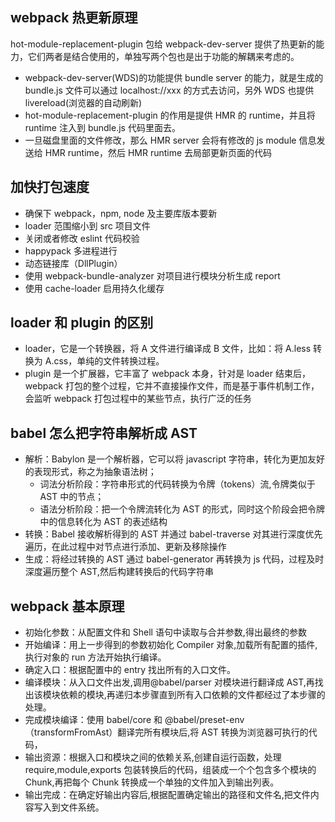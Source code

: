## webpack 热更新原理

hot-module-replacement-plugin 包给 webpack-dev-server 提供了热更新的能力，它们两者是结合使用的，单独写两个包也是出于功能的解耦来考虑的。

- webpack-dev-server(WDS)的功能提供 bundle server 的能力，就是生成的 bundle.js 文件可以通过 localhost://xxx 的方式去访问，另外 WDS 也提供 livereload(浏览器的自动刷新)
- hot-module-replacement-plugin 的作用是提供 HMR 的 runtime，并且将 runtime 注入到 bundle.js 代码里面去。
- 一旦磁盘里面的文件修改，那么 HMR server 会将有修改的 js module 信息发送给 HMR runtime，然后 HMR runtime 去局部更新页面的代码

## 加快打包速度

- 确保下 webpack，npm, node 及主要库版本要新
- loader 范围缩小到 src 项目文件
- 关闭或者修改 eslint 代码校验
- happypack 多进程进行
- 动态链接库（DllPlugin）
- 使用 webpack-bundle-analyzer 对项目进行模块分析生成 report
- 使用 cache-loader 启用持久化缓存

## loader 和 plugin 的区别

- loader，它是一个转换器，将 A 文件进行编译成 B 文件，比如：将 A.less 转换为 A.css，单纯的文件转换过程。
- plugin 是一个扩展器，它丰富了 webpack 本身，针对是 loader 结束后，webpack 打包的整个过程，它并不直接操作文件，而是基于事件机制工作，会监听 webpack 打包过程中的某些节点，执行广泛的任务

## babel 怎么把字符串解析成 AST

- 解析：Babylon 是一个解析器，它可以将 javascript 字符串，转化为更加友好的表现形式，称之为抽象语法树；
  - 词法分析阶段：字符串形式的代码转换为令牌（tokens）流,令牌类似于 AST 中的节点；
  - 语法分析阶段：把一个令牌流转化为 AST 的形式，同时这个阶段会把令牌中的信息转化为 AST 的表述结构
- 转换：Babel 接收解析得到的 AST 并通过 babel-traverse 对其进行深度优先遍历，在此过程中对节点进行添加、更新及移除操作
- 生成：将经过转换的 AST 通过 babel-generator 再转换为 js 代码，过程及时深度遍历整个 AST,然后构建转换后的代码字符串

## webpack 基本原理

- 初始化参数：从配置文件和 Shell 语句中读取与合并参数,得出最终的参数
- 开始编译：用上一步得到的参数初始化 Compiler 对象,加载所有配置的插件,执行对象的 run 方法开始执行编译。
- 确定入口：根据配置中的 entry 找出所有的入口文件。
- 编译模块：从入口文件出发,调用@babel/parser 对模块进行翻译成 AST,再找出该模块依赖的模块,再递归本步骤直到所有入口依赖的文件都经过了本步骤的处理。
- 完成模块编译：使用 babel/core 和 @babel/preset-env （transformFromAst）翻译完所有模块后,将 AST 转换为浏览器可执行的代码，
- 输出资源：根据入口和模块之间的依赖关系,创建自运行函数，处理 require,module,exports 包装转换后的代码，组装成一个个包含多个模块的 Chunk,再把每个 Chunk 转换成一个单独的文件加入到输出列表。
- 输出完成：在确定好输出内容后,根据配置确定输出的路径和文件名,把文件内容写入到文件系统。
